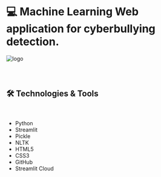 # 💻 **Machine Learning Web application** for **cyberbullying detection**.


![logo](https://github.com/ajayworld02/SecureTweet/assets/69810611/41eec51d-6502-411d-9349-f0b88b9f6f93)



###





<br>



## 🛠 Technologies & Tools
<br>

- Python
- Streamlit
- Pickle
- NLTK
- HTML5
- CSS3
- GitHub
- Streamlit Cloud

<br>
